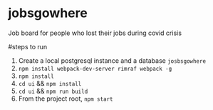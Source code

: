 # jobsgowhere
Job board for people who lost their jobs during covid crisis 

#steps to run

1. Create a local postgresql instance and a database `josbsgowhere`
2. `npm install webpack-dev-server rimraf webpack -g`
3. `npm install`
4. `cd ui` && `npm install`
5. `cd ui` && `npm run build`
6. From the project root, `npm start`

